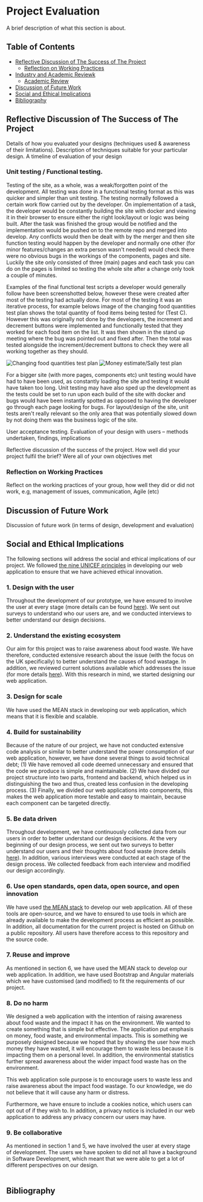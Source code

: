 # Project Evaluation

A brief description of what this section is about.

## Table of Contents
- [Reflective Discussion of The Success of The Project](#reflective-discussion-of-the-success-of-the-project)
	- [Reflection on Working Practices](#reflection-on-working-practices)
- [Industry and Academic Reviewk](#industry-and-academic-review)
	- [Academic Review](#academic-review)
- [Discussion of Future Work](#discussion-of-future-work)
- [Social and Ethical Implications](#social-and-ethical-implications)
- [Bibliography](#bibliography)

## Reflective Discussion of The Success of The Project
Details of how you evaluated your designs (techniques used & awareness of their limitations). Description of techniques suitable for your particular design. A timeline of evaluation of your design

### Unit testing / Functional testing.
Testing of the site, as a whole, was a weak/forgotten point of the development. All testing was done in a functional testing format as this was quicker and simpler than unit testing. The testing normally followed a certain work flow carried out by the developer. On implementation of a task, the developer would be constantly building the site with docker and viewing it in their browser to ensure either the right look/layout or logic was being built. After the task was finished the group would be notified and the implementation would be pushed on to the remote repo and merged into develop. Any conflicts would then be dealt with by the merger and then site function testing would happen by the developer and normally one other (for minor features/changes an extra person wasn't needed) would check there were no obvious bugs in the workings of the components, pages and site. Luckily the site only consisted of three (main) pages and each task you can do on the pages is limited so testing the whole site after a change only took a couple of minutes. 

Examples of the final functional test scripts a developer would generally follow have been screenshotted below, however these were created after most of the testing had actually done. For most of the testing it was an iterative process, for example belows image of the changing food quantities test plan shows the total quantity of food items being tested for (Test C). However this was originally not done by the developers, the increment and decrement buttons were implemented and functionally tested that they worked for each food item on the list. It was then shown in the stand up meeting where the bug was pointed out and fixed after. Then the total was tested alongside the increment/decrement buttons to check they were all working together as they should.

![Changing food quantities test plan](https://github.com/gabrielchuv/SE7/blob/develop/Portfolio/Images/food_quantity_test_plan.png)
![Money estimate/Sally test plan](https://github.com/gabrielchuv/SE7/blob/develop/Portfolio/Images/money_estimate_test_plan.png)

For a bigger site (with more pages, components etc) unit testing would have had to have been used, as constantly loading the site and testing it would have taken too long. Unit testing may have also sped up the development as the tests could be set to run upon each build of the site with docker and bugs would have been instantly spotted as opposed to having the developer go through each page looking for bugs. For layout/design of the site, unit tests aren't really relevant so the only area that was potentially slowed down by not doing them was the business logic of the site.

User acceptance testing. Evaluation of your design with users – methods undertaken, findings, implications

Reflective discussion of the success of the project. How well did your project fulfil the brief? Were all of your own objectives met

### Reflection on Working Practices
Reflect on the working practices of your group, how well they did or did not work, e.g, management of issues, communication, Agile (etc)


## Discussion of Future Work
Discussion of future work (in terms of design, development and evaluation)

## Social and Ethical Implications
The following sections will address the social and ethical implications of our project. We followed [the nine UNICEF principles](https://ssir.org/articles/entry/the_ethics_of_innovation) in developing our web application to ensure that we have achieved ethical innovation.

### 1. Design with the user 
Throughout the development of our prototype, we have ensured to involve the user at every stage (more details can be found [here](/UXDesign.md)). We sent out surveys to understand who our users are, and we conducted interviews to better understand our design decisions.

### 2. Understand the existing ecosystem
Our aim for this project was to raise awareness about food waste. We have therefore, conducted extensive research about the issue (with the focus on the UK specifically) to better understand the causes of food wastage. In addition, we reviewed current solutions available which addresses the issue (for more details [here](#industry-and-academic-review)). With this research in mind, we started designing our web application.

### 3. Design for scale
We have used the MEAN stack in developing our web application, which means that it is flexible and scalable. 

### 4. Build for sustainability
Because of the nature of our project, we have not conducted extensive code analysis or similar to better understand the power consumption of our web application, however, we have done several things to avoid technical debt; (1) We have removed all code deemed unnecessary and ensured that the code we produce is simple and maintainable. (2) We have divided our project structure into two parts, frontend and backend, which helped us in distinguishing the two and thus, created less confusion in the developing process. (3) Finally, we divided our web applications into components, this makes the web application more testable and easy to maintain, because each component can be targeted directly.

### 5. Be data driven
Throughout development, we have continuously collected data from our users in order to better understand our design decisions. At the very beginning of our design process, we sent out two surveys to better understand our users and their thoughts about food waste (more details [here](/UXDesign.md)). In addition, various interviews were conducted at each stage of the design process. We collected feedback from each interview and modified our design accordingly. 

### 6. Use open standards, open data, open source, and open innovation
We have used [the MEAN stack](/SystemImplementation.md) to develop our web application. All of these tools are open-source, and we have to ensured to use tools in which are already available to make the development process as efficient as possible. In addition, all documentation for the current project is hosted on Github on a public repository. All users have therefore access to this repository and the source code.

### 7. Reuse and improve
As mentioned in section 6, we have used the MEAN stack to develop our web application. In addition, we have used Bootstrap and Angular materials which we have customised (and modified) to fit the requirements of our project. 

### 8. Do no harm
We designed a web application with the intention of raising awareness about food waste and the impact it has on the environment. We wanted to create something that is simple but effective. The application put emphasis on money, food waste, and environmental impacts. This is something we purposely designed because we hoped that by showing the user how much money they have wasted, it will encourage them to waste less because it is impacting them on a personal level. In addition, the environmental statistics further spread awareness about the wider impact food waste has on the environment.

This web application sole purpose is to encourage users to waste less and raise awareness about the impact food wastage. To our knowledge, we do not believe that it will cause any harm or distress.

Furthermore, we have ensure to include a cookies notice, which users can opt out of if they wish to. In addition, a privacy notice is included in our web application to address any privacy concern our users may have.

### 9. Be collaborative
As mentioned in section 1 and 5, we have involved the user at every stage of development. The users we have spoken to did not all have a background in Software Development, which meant that we were able to get a lot of different perspectives on our design.
<br></br>


## Bibliography
